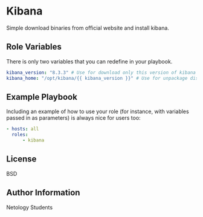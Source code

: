Kibana
=========

Simple download binaries from official website and install kibana.

Role Variables
--------------
There is only two variables that you can redefine in your playbook.
```yaml
kibana_version: "8.3.3" # Use for download only this version of kibana
kibana_home: "/opt/kibana/{{ kibana_version }}" # Use for unpackage distro and create ES_HOME variable
```

Example Playbook
----------------

Including an example of how to use your role (for instance, with variables passed in as parameters) is always nice for users too:

```yaml
- hosts: all
  roles:
      - kibana
```

License
-------

BSD

Author Information
------------------

Netology Students
